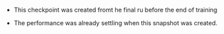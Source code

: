 - This checkpoint was created fromt he final ru before the end of training

- The performance was already settling when this snapshot was created.
